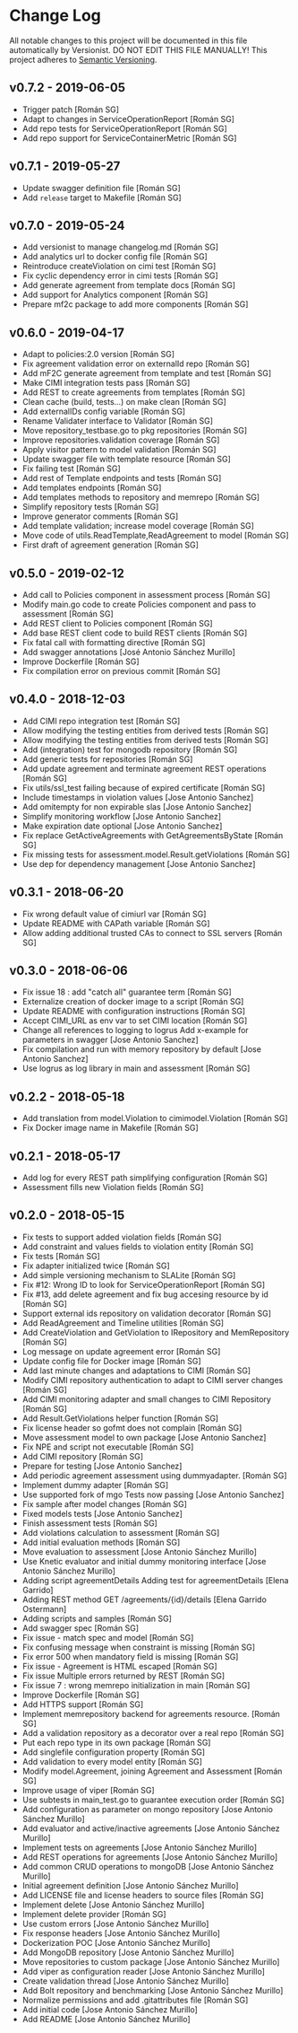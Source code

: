 # Change Log

All notable changes to this project will be documented in this file
automatically by Versionist. DO NOT EDIT THIS FILE MANUALLY!
This project adheres to [Semantic Versioning](http://semver.org/).

## v0.7.2 - 2019-06-05

* Trigger patch [Román SG]
* Adapt to changes in ServiceOperationReport [Román SG]
* Add repo tests for ServiceOperationReport [Román SG]
* Add repo support for ServiceContainerMetric [Román SG]

## v0.7.1 - 2019-05-27

* Update swagger definition file [Román SG]
* Add `release` target to Makefile [Román SG]

## v0.7.0 - 2019-05-24

* Add versionist to manage changelog.md [Román SG]
* Add analytics url to docker config file [Román SG]
* Reintroduce createViolation on cimi test [Román SG]
* Fix cyclic dependency error in cimi tests [Román SG]
* Add generate agreement from template docs [Román SG]
* Add support for Analytics component [Román SG]
* Prepare mf2c package to add more components [Román SG]

## v0.6.0 - 2019-04-17

* Adapt to policies:2.0 version [Román SG]
* Fix agreement validation error on externalId repo [Román SG]
* Add mF2C generate agreement from template and test [Román SG]
* Make CIMI integration tests pass [Román SG]
* Add REST to create agreements from templates [Román SG]
* Clean cache (build, tests...) on make clean [Román SG]
* Add externalIDs config variable [Román SG]
* Rename Validater interface to Validator [Román SG]
* Move repository_testbase.go to pkg repositories [Román SG]
* Improve repositories.validation coverage [Román SG]
* Apply visitor pattern to model validation [Román SG]
* Update swagger file with template resource [Román SG]
* Fix failing test [Román SG]
* Add rest of Template endpoints and tests [Román SG]
* Add templates endpoints [Román SG]
* Add templates methods to repository and memrepo [Román SG]
* Simplify repository tests [Román SG]
* Improve generator comments [Román SG]
* Add template validation; increase model coverage [Román SG]
* Move code of utils.ReadTemplate,ReadAgreement to model [Román SG]
* First draft of agreement generation [Román SG]

## v0.5.0 - 2019-02-12

* Add call to Policies component in assessment process [Román SG]
* Modify main.go code to create Policies component and pass to assessment [Román SG]
* Add REST client to Policies component [Román SG]
* Add base REST client code to build REST clients [Román SG]
* Fix fatal call with formatting directive [Román SG]
* Add swagger annotations [José Antonio Sánchez Murillo]
* Improve Dockerfile [Román SG]
* Fix compilation error on previous commit [Román SG]

## v0.4.0 - 2018-12-03

* Add CIMI repo integration test [Román SG]
* Allow modifying the testing entities from derived tests [Román SG]
* Allow modifying the testing entities from derived tests [Román SG]
* Add (integration) test for mongodb repository [Román SG]
* Add generic tests for repositories [Román SG]
* Add update agreement and terminate agreement REST operations [Román SG]
* Fix utils/ssl_test failing because of expired certificate [Román SG]
* Include timestamps in violation values [Jose Antonio Sanchez]
* Add omitempty for non expirable slas [Jose Antonio Sanchez]
* Simplify monitoring workflow [Jose Antonio Sanchez]
* Make expiration date optional [Jose Antonio Sanchez]
* Fix replace GetActiveAgreements with GetAgreementsByState [Román SG]
* Fix missing tests for assessment.model.Result.getViolations [Román SG]
* Use dep for dependency management [Jose Antonio Sanchez]

## v0.3.1 - 2018-06-20

* Fix wrong default value of cimiurl var [Román SG]
* Update README with CAPath variable [Román SG]
* Allow adding additional trusted CAs to connect to SSL servers [Román SG]

## v0.3.0 - 2018-06-06

* Fix issue 18 : add "catch all" guarantee term [Román SG]
* Externalize creation of docker image to a script [Román SG]
* Update README with configuration instructions [Román SG]
* Accept CIMI_URL as env var to set CIMI location [Román SG]
* Change all references to logging to logrus Add x-example for parameters in swagger [Jose Antonio Sanchez]
* Fix compilation and run with memory repository by default [Jose Antonio Sanchez]
* Use logrus as log library in main and assessment [Román SG]

## v0.2.2 - 2018-05-18

* Add translation from model.Violation to cimimodel.Violation [Román SG]
* Fix Docker image name in Makefile [Román SG]

## v0.2.1 - 2018-05-17

* Add log for every REST path simplifying configuration [Román SG]
* Assessment fills new Violation fields [Román SG]

## v0.2.0 - 2018-05-15

* Fix tests to support added violation fields [Román SG]
* Add constraint and values fields to violation entity [Román SG]
* Fix tests [Román SG]
* Fix adapter initialized twice [Román SG]
* Add simple versioning mechanism to SLALite [Román SG]
* Fix #12: Wrong ID to look for ServiceOperationReport [Román SG]
* Fix #13, add delete agreement and fix bug accesing resource by id [Román SG]
* Support external ids repository on validation decorator [Román SG]
* Add ReadAgreement and Timeline utilities [Román SG]
* Add CreateViolation and GetViolation to IRepository and MemRepository [Román SG]
* Log message on update agreement error [Román SG]
* Update config file for Docker image [Román SG]
* Add last minute changes and adaptations to CIMI [Román SG]
* Modify CIMI repository authentication to adapt to CIMI server changes [Román SG]
* Add CIMI monitoring adapter and small changes to CIMI Repository [Román SG]
* Add Result.GetViolations helper function [Román SG]
* Fix license header so gofmt does not complain [Román SG]
* Move assessment model to own package [Jose Antonio Sanchez]
* Fix NPE and script not executable [Román SG]
* Add CIMI repository [Román SG]
* Prepare for testing [Jose Antonio Sanchez]
* Add periodic agreement assessment using dummyadapter. [Román SG]
* Implement dummy adapter [Román SG]
* Use supported fork of mgo Tests now passing [Jose Antonio Sanchez]
* Fix sample after model changes [Román SG]
* Fixed models tests [Jose Antonio Sanchez]
* Finish assessment tests [Román SG]
* Add violations calculation to assessment [Román SG]
* Add initial evaluation methods [Román SG]
* Move evaluation to assessment [Jose Antonio Sánchez Murillo]
* Use Knetic evaluator and initial dummy monitoring interface [Jose Antonio Sánchez Murillo]
* Adding script agreementDetails Adding test for agreementDetails [Elena Garrido]
* Adding REST method    GET  /agreements/{id}/details [Elena Garrido Ostermann]
* Adding scripts and samples [Román SG]
* Add swagger spec [Román SG]
* Fix issue - match spec and model [Román SG]
* Fix confusing message when constraint is missing [Román SG]
* Fix error 500 when mandatory field is missing [Román SG]
* Fix issue - Agreement is HTML escaped [Román SG]
* Fix issue Multiple errors returned by REST [Román SG]
* Fix issue 7 : wrong memrepo initialization in main [Román SG]
* Improve Dockerfile [Román SG]
* Add HTTPS support [Román SG]
* Implement memrepository backend for agreements resource. [Román SG]
* Add a validation repository as a decorator over a real repo [Román SG]
* Put each repo type in its own package [Román SG]
* Add singlefile configuration property [Román SG]
* Add validation to every model entity [Román SG]
* Modify model.Agreement, joining Agreement and Assessment [Román SG]
* Improve usage of viper [Román SG]
* Use subtests in main_test.go to guarantee execution order [Román SG]
* Add configuration as parameter on mongo repository [Jose Antonio Sánchez Murillo]
* Add evaluator and active/inactive agreements [Jose Antonio Sánchez Murillo]
* Implement tests on agreements [Jose Antonio Sánchez Murillo]
* Add REST operations for agreements [Jose Antonio Sánchez Murillo]
* Add common CRUD operations to mongoDB [Jose Antonio Sánchez Murillo]
* Initial agreement definition [Jose Antonio Sánchez Murillo]
* Add LICENSE file and license headers to source files [Román SG]
* Implement delete [Jose Antonio Sánchez Murillo]
* Implement delete provider [Román SG]
* Use custom errors [Jose Antonio Sánchez Murillo]
* Fix response headers [Jose Antonio Sánchez Murillo]
* Dockerization POC [Jose Antonio Sánchez Murillo]
* Add MongoDB repository [Jose Antonio Sánchez Murillo]
* Move repositories to custom package [Jose Antonio Sánchez Murillo]
* Add viper as configuration reader [Jose Antonio Sánchez Murillo]
* Create validation thread [Jose Antonio Sánchez Murillo]
* Add Bolt repository and benchmarking [Jose Antonio Sánchez Murillo]
* Normalize permissions and add .gitattributes file [Román SG]
* Add initial code [Jose Antonio Sánchez Murillo]
* Add README [Jose Antonio Sánchez Murillo]
